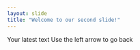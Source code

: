 ```yaml
---
layout: slide
title: "Welcome to our second slide!"
---
```

Your latest text
Use the left arrow to go back
